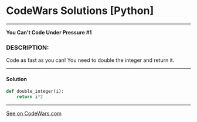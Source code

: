 # CodeWars Solutions [Python]
___
__You Can't Code Under Pressure #1__
### DESCRIPTION:
Code as fast as you can! You need to double the integer and return it.
___
#### Solution

```Python
def double_integer(i):
    return i*2
```
___
[See on CodeWars.com](https://www.codewars.com/kata/53ee5429ba190077850011d4)
